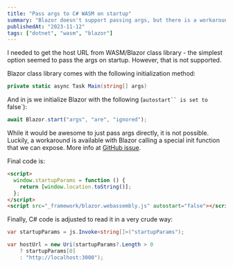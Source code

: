 ```yaml
---
title: "Pass args to C# WASM on startup"
summary: "Blazor doesn't support passing args, but there is a workaround"
publishedAt: "2023-11-12"
tags: ["dotnet", "wasm", "blazor"]
---
```


I needed to get the host URL from WASM/Blazor class library - the simplest option seemed to pass the args on startup. However, that is not supported.

Blazor class library comes with the following initialization method:

```csharp
private static async Task Main(string[] args)
```

And in js we initialize Blazor with the following (` autostart`` is set to  `false`):

```js
await Blazor.start("args", "are", "ignored");
```

While it would be awesome to just pass args directly, it is not possible. Luckily, a workaround is available with Blazor calling a special init function that we can expose. More info at [GitHub issue](https://github.com/dotnet/aspnetcore/issues/24461#issuecomment-667068936).

Final code is:

```html
<script>
  window.startupParams = function () {
    return [window.location.toString()];
  };
</script>
<script src="_framework/blazor.webassembly.js" autostart="false"></script>
```

Finally, C# code is adjusted to read it in a very crude way:

```csharp
var startupParams = js.Invoke<string[]>("startupParams");

var hostUrl = new Uri(startupParams?.Length > 0
    ? startupParams[0]
    : "http://localhost:3000");
```

